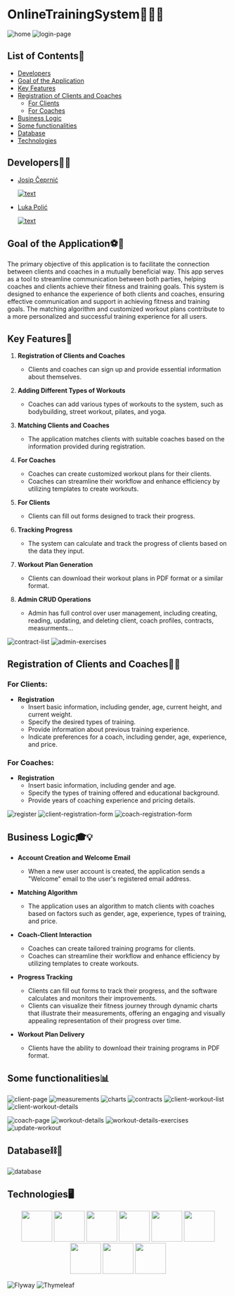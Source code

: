 # OnlineTrainingSystem💪🏋️‍♀️

![home](https://github.com/OSS-Java-Seminar-2023/OnlineTrainingSystem/assets/124800316/9751cf9e-292a-421f-ac9e-4ca3f3233ec2)
![login-page](https://github.com/OSS-Java-Seminar-2023/OnlineTrainingSystem/assets/124800316/4b968272-17a6-4c30-b9d4-2399e2225c91)

## List of Contents📜
* [Developers](#developers)
* [Goal of the Application](#goal-of-the-application)
* [Key Features](#key-features)
* [Registration of Clients and Coaches](#registration-of-clients-and-coaches)
  * [For Clients](#for-clients)
  * [For Coaches](#for-coaches)  
* [Business Logic](#business-logic)
* [Some functionalities](#some-functionalities)
* [Database](#database)
* [Technologies](#technologies)


## Developers👨‍💻
  
* [Josip Čeprnić](https://github.com/Cepa95)
  
  [![text](https://img.shields.io/badge/LinkedIn-0077B5?style=for-the-badge&logo=linkedin&logoColor=white)](https://www.linkedin.com/in/josip-ceprnic/)
  
* [Luka Polić](https://github.com/PolicLL)
  
  [![text](https://img.shields.io/badge/LinkedIn-0077B5?style=for-the-badge&logo=linkedin&logoColor=white)](https://www.linkedin.com/in/luka-polic-a3a848231/)


## Goal of the Application⚽🥅
The primary objective of this application is to facilitate the connection between clients and coaches in a mutually beneficial way. This app serves as a tool to streamline communication between both parties, helping coaches and clients achieve their fitness and training goals. This system is designed to enhance the experience of both clients and coaches, ensuring effective communication and support in achieving fitness and training goals. The matching algorithm and customized workout plans contribute to a more personalized and successful training experience for all users.

## Key Features🔑

1. **Registration of Clients and Coaches**
   - Clients and coaches can sign up and provide essential information about themselves.

2. **Adding Different Types of Workouts**
   - Coaches can add various types of workouts to the system, such as bodybuilding, street workout, pilates, and yoga.

3. **Matching Clients and Coaches**
   - The application matches clients with suitable coaches based on the information provided during registration.

4. **For Coaches**
   - Coaches can create customized workout plans for their clients.
   - Coaches can streamline their workflow and enhance efficiency by utilizing templates to create workouts.

5. **For Clients**
   - Clients can fill out forms designed to track their progress.

6. **Tracking Progress**
   - The system can calculate and track the progress of clients based on the data they input.

7. **Workout Plan Generation**
   - Clients can download their workout plans in PDF format or a similar format.
     
8. **Admin CRUD Operations**
   - Admin has full control over user management, including creating, reading, updating, and deleting client, coach profiles, contracts, measurments...
    
![contract-list](https://github.com/OSS-Java-Seminar-2023/OnlineTrainingSystem/assets/124800316/49037fc0-5894-43b0-bedb-d7c33c758ee4)
![admin-exercises](https://github.com/OSS-Java-Seminar-2023/OnlineTrainingSystem/assets/124800316/98de5890-1342-400b-b5e8-ada30421c670)


## Registration of Clients and Coaches📲📝

### For Clients:

- **Registration**
  - Insert basic information, including gender, age, current height, and current weight.
  - Specify the desired types of training.
  - Provide information about previous training experience.
  - Indicate preferences for a coach, including gender, age, experience, and price.

### For Coaches:

- **Registration**
  - Insert basic information, including gender and age.
  - Specify the types of training offered and educational background.
  - Provide years of coaching experience and pricing details.

![register](https://github.com/OSS-Java-Seminar-2023/OnlineTrainingSystem/assets/124800316/b2fbe59a-dec8-4956-9ee0-d5066f6cdebf)
![client-registration-form](https://github.com/OSS-Java-Seminar-2023/OnlineTrainingSystem/assets/124800316/73a1f4e0-503b-4d2b-afc2-0dee6dfed50d)
![coach-registration-form](https://github.com/OSS-Java-Seminar-2023/OnlineTrainingSystem/assets/124800316/ab3bcc34-f5f8-4508-904c-17b3c3270150)


## Business Logic🎓💡

- **Account Creation and Welcome Email**
  - When a new user account is created, the application sends a "Welcome" email to the user's registered email address.

- **Matching Algorithm**
  - The application uses an algorithm to match clients with coaches based on factors such as gender, age, experience, types of training, and price.

- **Coach-Client Interaction**
  - Coaches can create tailored training programs for clients.
  - Coaches can streamline their workflow and enhance efficiency by utilizing templates to create workouts.

- **Progress Tracking**
  - Clients can fill out forms to track their progress, and the software calculates and monitors their improvements.
  - Clients can visualize their fitness journey through dynamic charts that illustrate their measurements, offering an engaging and visually appealing representation of their progress over time.

- **Workout Plan Delivery**
  - Clients have the ability to download their training programs in PDF format.



## Some functionalities📊

![client-page](https://github.com/OSS-Java-Seminar-2023/OnlineTrainingSystem/assets/124800316/a84f0da4-5498-48a8-b9fa-dfb51417700a)
![measurements](https://github.com/OSS-Java-Seminar-2023/OnlineTrainingSystem/assets/124800316/f3e65a22-2fc6-419c-ad82-43656b92c08a)
![charts](https://github.com/OSS-Java-Seminar-2023/OnlineTrainingSystem/assets/124800316/9573c78e-bb20-4d8d-b930-e28c69f3f254)
![contracts](https://github.com/OSS-Java-Seminar-2023/OnlineTrainingSystem/assets/124800316/99fdd9bb-c7bf-4466-8103-406931eb3640)
![client-workout-list](https://github.com/OSS-Java-Seminar-2023/OnlineTrainingSystem/assets/124800316/7f2a21df-72ac-440a-a53d-8e87c75f8c22)
![client-workout-details](https://github.com/OSS-Java-Seminar-2023/OnlineTrainingSystem/assets/124800316/5f0d8eb4-790f-4fad-a515-921303489173)


![coach-page](https://github.com/OSS-Java-Seminar-2023/OnlineTrainingSystem/assets/124800316/19361914-263a-4824-a96e-6e053422422b)
![workout-details](https://github.com/OSS-Java-Seminar-2023/OnlineTrainingSystem/assets/124800316/4ae23270-5f4b-4bf8-a309-b47419603223)
![workout-details-exercises](https://github.com/OSS-Java-Seminar-2023/OnlineTrainingSystem/assets/124800316/39a2598e-2375-4743-83cb-09c2c44f5e05)
![update-workout](https://github.com/OSS-Java-Seminar-2023/OnlineTrainingSystem/assets/124800316/38b59efa-2d8d-4d4f-b059-ca86eaf9d0a4)



## Database⛓🔑
![database](https://github.com/OSS-Java-Seminar-2023/OnlineTrainingSystem/assets/124800316/3826f440-fc49-43d3-a68c-f4211f2fb792)


## Technologies🖥
  <p align="center">
  <img src="https://cdn.jsdelivr.net/gh/devicons/devicon/icons/java/java-original-wordmark.svg" height="70"/>
  <img src="https://cdn.jsdelivr.net/gh/devicons/devicon/icons/spring/spring-original-wordmark.svg" height="70"/>  
  <img src="https://cdn.jsdelivr.net/gh/devicons/devicon/icons/intellij/intellij-original-wordmark.svg" height="70"/> 
  <img src="https://cdn.jsdelivr.net/gh/devicons/devicon/icons/html5/html5-original-wordmark.svg" height="70"/>
  <img src="https://cdn.jsdelivr.net/gh/devicons/devicon/icons/css3/css3-original-wordmark.svg" height="70"/>
  <img src="https://cdn.jsdelivr.net/gh/devicons/devicon/icons/bootstrap/bootstrap-original-wordmark.svg" height="70" />
  <img src="https://cdn.jsdelivr.net/gh/devicons/devicon/icons/javascript/javascript-original.svg" height="70" />
  <img src="https://cdn.jsdelivr.net/gh/devicons/devicon/icons/postgresql/postgresql-original-wordmark.svg" height="70" />
  <img src="https://cdn.jsdelivr.net/gh/devicons/devicon/icons/docker/docker-original-wordmark.svg" height="70"/>

    
  ![Flyway](https://img.shields.io/badge/flyway-flyway?color=red)
  ![Thymeleaf](https://img.shields.io/badge/Thymeleaf-Thymeleaf?color=greem)
  </p>

  


  
